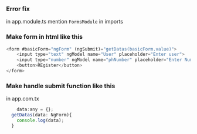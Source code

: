 
### Error fix

in app.module.ts mention `FormsModule` in imports
### Make form in html like this

```js
<form #basicForm="ngForm" (ngSubmit)="getDatas(basicForm.value)">
    <input type="text" ngModel name="User" placeholder="Enter user">
    <input type="number" ngModel name="phNumber" placeholder="Enter Number">
    <button>REgister</button>
</form>
```


### Make handle submit function like this
in app.com.tx
```js
	data:any = {};
  getDatas(data: NgForm){
    console.log(data);
  }
```
